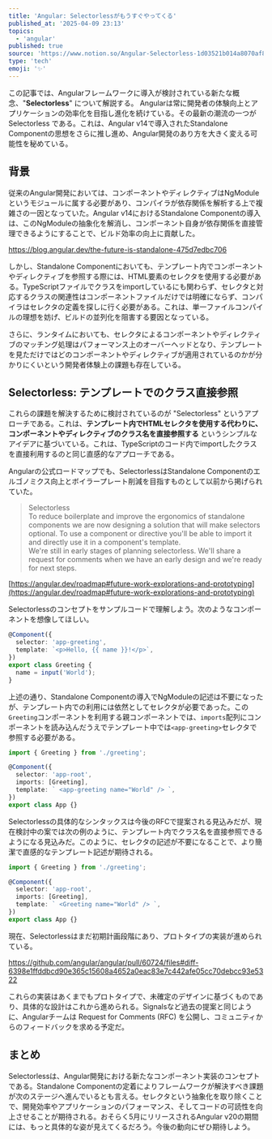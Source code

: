 ```yaml
---
title: 'Angular: Selectorlessがもうすぐやってくる'
published_at: '2025-04-09 23:13'
topics:
  - 'angular'
published: true
source: 'https://www.notion.so/Angular-Selectorless-1d03521b014a8070af87dfbe63ce9c9a'
type: 'tech'
emoji: '✨'
---
```


この記事では、Angularフレームワークに導入が検討されている新たな概念、"**Selectorless**" について解説する。 Angularは常に開発者の体験向上とアプリケーションの効率化を目指し進化を続けている。その最新の潮流の一つが Selectorless である。これは、Angular v14で導入されたStandalone Componentの思想をさらに推し進め、Angular開発のあり方を大きく変える可能性を秘めている。

## 背景

従来のAngular開発においては、コンポーネントやディレクティブはNgModuleというモジュールに属する必要があり、コンパイラが依存関係を解析する上で複雑さの一因となっていた。Angular v14におけるStandalone Componentの導入は、このNgModuleの抽象化を解消し、コンポーネント自身が依存関係を直接管理できるようにすることで、ビルド効率の向上に貢献した。

https://blog.angular.dev/the-future-is-standalone-475d7edbc706

しかし、Standalone Componentにおいても、テンプレート内でコンポーネントやディレクティブを参照する際には、HTML要素のセレクタを使用する必要がある。TypeScriptファイルでクラスをimportしているにも関わらず、セレクタと対応するクラスの関連性はコンポーネントファイルだけでは明確にならず、コンパイラはセレクタの定義を探しに行く必要がある。これは、単一ファイルコンパイルの理想を妨げ、ビルドの並列化を阻害する要因となっている。

さらに、ランタイムにおいても、セレクタによるコンポーネントやディレクティブのマッチング処理はパフォーマンス上のオーバーヘッドとなり、テンプレートを見ただけではどのコンポーネントやディレクティブが適用されているのかが分かりにくいという開発者体験上の課題も存在している。

## Selectorless: テンプレートでのクラス直接参照

これらの課題を解決するために検討されているのが "Selectorless" というアプローチである。これは、**テンプレート内でHTMLセレクタを使用する代わりに、コンポーネントやディレクティブのクラス名を直接参照する** というシンプルなアイデアに基づいている。これは、TypeScriptのコード内でimportしたクラスを直接利用するのと同じ直感的なアプローチである。

Angularの公式ロードマップでも、SelectorlessはStandalone Componentのエルゴノミクス向上とボイラープレート削減を目指すものとして以前から掲げられていた。

> Selectorless  
> To reduce boilerplate and improve the ergonomics of standalone components we are now designing a solution that will make selectors optional. To use a component or directive you'll be able to import it and directly use it in a component's template.  
> We're still in early stages of planning selectorless. We'll share a request for comments when we have an early design and we're ready for next steps.

[https://angular.dev/roadmap#future-work-explorations-and-prototyping](https://angular.dev/roadmap#future-work-explorations-and-prototyping)

Selectorlessのコンセプトをサンプルコードで理解しよう。次のようなコンポーネントを想像してほしい。

```typescript
@Component({
  selector: 'app-greeting',
  template: `<p>Hello, {{ name }}!</p>`,
})
export class Greeting {
  name = input('World');
}
```

上述の通り、Standalone Componentの導入でNgModuleの記述は不要になったが、テンプレート内での利用には依然としてセレクタが必要であった。この`Greeting`コンポーネントを利用する親コンポーネントでは、`imports`配列にコンポーネントを読み込んだうえでテンプレート中では`<app-greeting>`セレクタで参照する必要がある。

```typescript
import { Greeting } from './greeting';

@Component({
  selector: 'app-root',
  imports: [Greeting],
  template: ` <app-greeting name="World" /> `,
})
export class App {}
```

Selectorlessの具体的なシンタックスは今後のRFCで提案される見込みだが、現在検討中の案では次の例のように、テンプレート内でクラス名を直接参照できるようになる見込みだ。このように、セレクタの記述が不要になることで、より簡潔で直感的なテンプレート記述が期待される。

```typescript
import { Greeting } from './greeting';

@Component({
  selector: 'app-root',
  imports: [Greeting],
  template: ` <Greeting name="World" /> `,
})
export class App {}
```

現在、Selectorlessはまだ初期計画段階にあり、プロトタイプの実装が進められている。

https://github.com/angular/angular/pull/60724/files#diff-6398e1ffddbcd90e365c15608a4652a0eac83e7c442afe05cc70debcc93e5322

これらの実装はあくまでもプロトタイプで、未確定のデザインに基づくものであり、具体的な設計はこれから進められる。Signalsなど過去の提案と同じように、Angularチームは Request for Comments (RFC) を公開し、コミュニティからのフィードバックを求める予定だ。

## まとめ

Selectorlessは、Angular開発における新たなコンポーネント実装のコンセプトである。Standalone Componentの定着によりフレームワークが解決すべき課題が次のステージへ進んでいるとも言える。セレクタという抽象化を取り除くことで、開発効率やアプリケーションのパフォーマンス、そしてコードの可読性を向上させることが期待される。おそらく5月にリリースされるAngular v20の期間には、もっと具体的な姿が見えてくるだろう。今後の動向にぜひ期待しよう。
